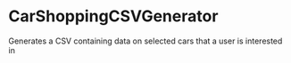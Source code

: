 # CarShoppingCSVGenerator
Generates a CSV containing data on selected cars that a user is interested in
